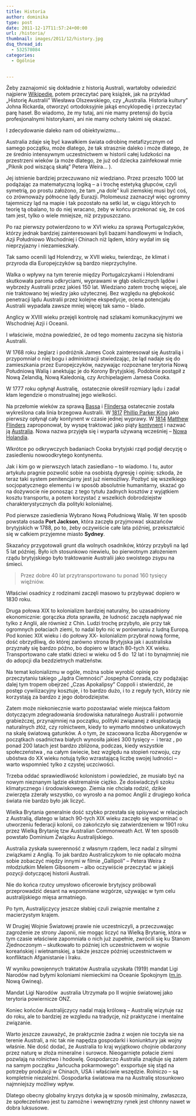 ```yaml
---
title: Historia
author: dominika
type: post
date: 2011-12-17T11:57:24+00:00
url: /historia/
thumbnail: images/2011/12/history.jpg
dsq_thread_id:
  - 532578084
categories:
  - Ogólnie
 

---
```

Żeby zaznajomić się dokładnie z historią Australi, wartałoby odwiedzić najpierw [Wikipedię](http://pl.wikipedia.org/wiki/Australia), potem przeczytać parę książek, jak na przykład &#8222;Historię Australii&#8221; Wiesława Olszewskiego, czy &#8222;Australia. Historia kultury&#8221; Johna Rickarda, otworzyć ortodoksyjnie jakąś encyklopedię i przeczytać parę haseł. Bo wiadomo, że my tutaj, ani nie mamy pretensji do bycia profesjonalnymi historykami, ani nie mamy ochoty takimi się okazać.

I zdecydowanie daleko nam od obiektywizmu&#8230;

<!--more-->

Australia zdaje się być kawałkiem świata odrobinę metafizycznym od samego początku, może dlatego, że tak strasznie daleko i może dlatego, że ze średnio intensywnym uczestnictwem w historii całej ludzkości na przestrzeni wieków (a może dlatego, że już od dziecka zainfekował mnie &#8222;Piknik pod wiszącą skałą&#8221; Petera Weira&#8230; ).

Jej istnienie bardziej przeczuwano niż wiedziano. Przez przeszło 1000 lat podążając za matematyczną logiką &#8211; a i trochę estetyką głupców, czyli symetrią, po prostu założono, że tam &#8222;na dole&#8221; kuli ziemskiej musi być coś, co zrównoważy północne lądy Eurazji. Ptolomeusz zaznaczył więc ogromny tajemniczy ląd na mapie i tak pozostało na setki lat, w ciągu których to teorię tą obalano, to do niej wracano, żeby w końcu przekonać się, że coś tam jest, tylko o wiele mniejsze, niż przypuszczano.

Po raz pierwszy potwierdzono to w XVI wieku za sprawą Portugalczyków, którzy jednak bardziej zainteresowani byli bazami handlowymi w Indiach, Azji Południowo Wschodniej i Chinach niż lądem, który wydał im się nieprzyjazny i niezamieszkały.

Tak samo ocenili ląd Holendrzy, w XVII wieku, twierdząc, że klimat i przyroda dla Europejczyków są bardzo nieprzychylne.

Walka o wpływy na tym terenie między Portugalczykami i Holendrami skutkowała paroma odkryciami, wyprawami w głąb okolicznych lądów i wybrzeży Australii przez jakieś 150 lat. Wiedziano zatem trochę więcej, ale nie traktowano tej wiedzy jako użytecznej. Bez względu na głębokość penetracji lądu Australii przez kolejne ekspedycje, ocena potencjału Australii wypadała zawsze mniej więcej tak samo &#8211; blado.

Anglicy w XVIII wieku przejęli kontrolę nad szlakami komunikacyjnymi we Wschodniej Azji i Oceanii.

I właściwie, można powiedzieć, że od tego momentu zaczyna się historia Australii.

<!--more-->

W 1768 roku żeglarz i podróżnik James Cook zainteresował się Australią i przypomniał o niej bogu i administracji stwiedzając, że ląd nadaje się do zamieszkania przez Europejczyków, nazywając rozpoznane terytoria Nową Południową Walią i anektując je do Korony Brytyjskiej. Podobnie postąpił z Nową Zelandią, Nową Kaledonią, czy Archipelagiem Jamesa Cooka.

W 1777 roku opłynął Australię,  ostatecznie określił rozmiary lądu i zadał kłam legendzie o monstrualnej jego wielkości.

Na przełomie wieków za sprawą [Bassa][1] i [Flindersa][2] ostatecznie została wykreślona cała linia brzegowa Australii. W [1817][3] [Phillip Parker King][4] jako pierwszy opłynął cały kontynent w czasie jednej wyprawy. W [1814][5] [Matthew Flinders][2] zaproponował, by wyspę traktować jako piąty [kontynent][6] i nazwać ją [Australia][7]. Nowa nazwa przyjęła się i wyparła używaną wcześniej – [Nowa Holandia][8].

Wkrótce po odkrywczych badaniach Cooka brytyjski rząd podjął decyzję o zasiedleniu nowoodkrytego kontynentu.

Jak i kim go w pierwszych latach zasiedlano &#8211; to wiadomo. I tu, autor artykułu pragnie pozwolić sobie na osobistą dygresję i opinię: szkoda, że teraz taki system penitencjarny jest już niemożliwy. Pozbyć się wszelkiego socjopatycznego elementu i w sposób absolutnie humanitarny, skazać go na dożywocie nie ponosząc z tego tytułu żadnych kosztów z wyjątkiem kosztu transportu, a potem korzystać z wszelkich dobrodziejstw charakterystycznych dla polityki kolonialnej.

Pod pierwsze zasiedlenia Wybrano Nową Południową Walię. W ten sposób powstała osada **Port Jackson**, która zaczęła przyjmować skazańców brytyjskich w 1788, po to, żeby oczywiście całe lata później, przekształcić się w całkiem przyjemne miasto **Sydney**.

Skazańcy przygotowali grunt dla wolnych osadników, którzy przybyli na ląd 5 lat później. Było ich stosunkowo niewielu, bo pierwotnym założeniem rządu brytyjskiego było traktowanie Australii jako swoistego zsypu na śmieci.

> Przez dobre 40 lat przytransportowano tu ponad 160 tysięcy więźniów.

Właściwi osadnicy z rodzinami zaczęli masowo tu przybywać dopiero w 1830 roku.

Druga połowa XIX to kolonializm bardziej naturalny, bo uzasadniony ekonomicznie: gorączka złota sprawiła, że ludność zaczęła napływać nie tylko z Anglii, ale również z Chin. Ludzi trochę przybyło, ale przy tak ogromnych połaciach ziemi, to nadal było nic w porównaniu z ludną Europą. Pod koniec XIX wieku i do połowy XX- kolonializm przybrał nową forme, dość obrzydliwą, do której zarówno strona Brytyjska jak i australiska przyznały się bardzo późno, bo dopiero w latach 80-tych XX wieku. Transportowano całe statki dzieci w wieku od 5 do  12 lat i to bynajmniej nie do adopcji dla bezdzietnych małżeństw.

Na temat kolonializmu w ogóle, można sobie wyrobić opinię po przeczytaniu takiego &#8222;Jądra Ciemności&#8221; Jospepha Conrada, czy podążając dalej tym tropem obejrzeć &#8222;Czas Apokalipsy&#8221; Coppoli i stwierdzić, że postęp cywilizacyjny kosztuje, i to bardzo dużo, i to z reguły tych, którzy nie korzystają za bardzo z jego dobrodziejstw.

Zatem może niekoniecznie warto pozostawiać wiele miejsca faktom dotyczącym zdegradowania środowiska naturalnego Australii i potwornie grabieżczej, przynajmniej na początku, polityki związanej z eksploatacją naturalnych złóż, czy rolnictwem, kiedy to wymarło mnóstwo unikatowych na skalę światową gatunków. A o tym, że szacowana liczba Aborygenów w początkach osadnictwa białych wynosiła jakieś 300 tysięcy &#8211;  i teraz , po ponad 200 latach jest bardzo zbliżona, podczas, kiedy wszystkie społeczeństwa , na całym świecie, bez względu na stopień rozwoju, czy ubóstwa do XX wieku notują tylko wzrastającą liczbę swojej ludności &#8211; warto wspomnieć tylko z czystej uczciwości.

Trzeba oddać sprawiedliwość kolonistom i powiedzieć, ze musiało być na nowym nieznanym lądzie ekstremalnie ciężko. Że doświadczyli szoku klimatycznego i środowiskowego. Ziemia nie chciała rodzić, dzikie zwierzęta zżerały wszystko, co wyrosło a na pomoc Anglii z drugiego końca świata nie bardzo było jak liczyć.

Wielka Brytania generalnie dość szybko przestała się spisywać w relacjach z Australią, dlatego w latach 90-tych XIX wieku zaczęło się wspominać o utworzeniu federacji kolonii, co zakończyło się zatwierdzeniem w 1901 roku przez Wielką Brytanię tzw Australian Commonweath Act. W ten sposób powstało Dominium Związku Australijskiego.

Australia zyskała suwerenność z własnym rządem, lecz nadal z silnymi związkami z Anglią. To jak bardzo Australiczykom to nie opłacało można sobie zobaczyć między innymi w filmie &#8222;Gallipoli&#8221; &#8211; Petera Weira z młodziutkim Melem Gibsonem &#8211; albo oczywiście przeczytać w jakiejś pozycji dotyczącej historii Australi.

Nie do końca rzutcy umysłowo oficerowie brytyjscy próbowali przeprowadzić desant na wspomniane wzgórze, używając w tym celu australijskiego mięsa armatniego.

Po tym, Australijczycy jeszcze słabiej czuli związnie mentalne z macierzystym krajem.

W Drugiej Wojnie Światowej prawie nie uczestniczyli, a przeczuwając zagrożenie ze strony Japonii, nie mogąc liczyć na Wielką Brytanię, która w tym czasie właściwie zapomniała o nich już zupełnie, zwrócili się ku Stanom Zjednoczonym &#8211; skutkowało to później ich uczestnictwem w wojnie koreańskiej i wietnamskiej, a także jeszcze później uczestnictwem w konfliktach Afganistanie i Iraku.

W wyniku powojennych traktatów Australia uzyskała (1919) mandat Ligi Narodów nad byłymi koloniami niemieckimi na Oceanie Spokojnym ([m.in][9]. Nową Gwineą).

Mandat Ligi Narodów  australia Utrzymała po II wojnie światowej jako terytoria powiernicze ONZ.

Koniec końców Australijczycy nadal mają królową &#8211; Australię wizytuje raz do roku, ale to bardziej ze wzgledu na tradycje, niż praktyczne i mentalne związanie.

Warto jeszcze zauważyć, że praktycznie żadna z wojen nie toczyła sie na terenie Australi, a nic tak nie napędza gospodarki i koniunktury jak wojny właśnie. Nie dość dodać, że Australia to kraj wyjątkowo chojnie obdarzony przez naturę w złoża mineralne i surowce. Nieogarnięte połacie ziemi pozwlają na rolnictwo i hodowlę. Gospodarczo Australia znajduje się zatem na samym początku &#8222;łańcucha pokarmowego&#8221;: exsportuje się stąd na potrzeby produkcji w Chinach, USA i właściwie wszędzie. Rolniczo &#8211; są kompletnie niezależni. Gospodarka światowa ma na Australię stosunkowo najmniejszy możliwy wpływ.

Dlatego obecny globalny kryzys dotyka ją w sposób minimalny, zwłaszcza, że społeczeństwo jest tu zamożne i wewnętrzny rynek jest chłonny nawet w dobra luksusowe.

&nbsp;

 [1]: http://pl.wikipedia.org/wiki/George_Bass_(podr%C3%B3%C5%BCnik)
 [2]: http://pl.wikipedia.org/wiki/Matthew_Flinders
 [3]: http://pl.wikipedia.org/wiki/1817
 [4]: http://pl.wikipedia.org/w/index.php?title=Phillip_Parker_King&action=edit&redlink=1
 [5]: http://pl.wikipedia.org/wiki/1814
 [6]: http://pl.wikipedia.org/wiki/Kontynent
 [7]: http://pl.wikipedia.org/wiki/Australia
 [8]: http://pl.wikipedia.org/wiki/Nowa_Holandia
 [9]: http://m.in/